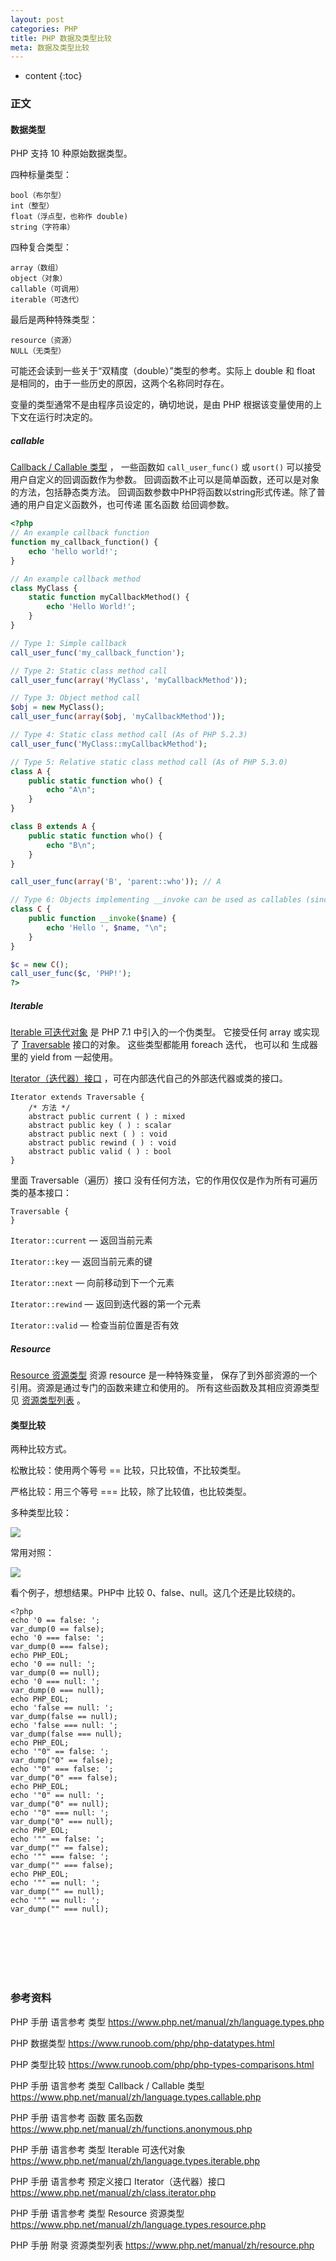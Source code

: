 ```yaml
---
layout: post
categories: PHP
title: PHP 数据及类型比较
meta: 数据及类型比较
---
```

* content
{:toc}

### 正文

#### 数据类型

PHP 支持 10 种原始数据类型。

四种标量类型：

    bool（布尔型）
    int（整型）
    float（浮点型，也称作 double)
    string（字符串）

四种复合类型：

    array（数组）
    object（对象）
    callable（可调用）
    iterable（可迭代）

最后是两种特殊类型：

    resource（资源）
    NULL（无类型）

可能还会读到一些关于“双精度（double）”类型的参考。实际上 double 和 float 是相同的，由于一些历史的原因，这两个名称同时存在。

变量的类型通常不是由程序员设定的，确切地说，是由 PHP 根据该变量使用的上下文在运行时决定的。

##### callable

[Callback / Callable 类型](https://www.php.net/manual/zh/language.types.callable.php) ，
一些函数如 `call_user_func()` 或 `usort()` 可以接受用户自定义的回调函数作为参数。
回调函数不止可以是简单函数，还可以是对象的方法，包括静态类方法。
回调函数参数中PHP将函数以string形式传递。除了普通的用户自定义函数外，也可传递 匿名函数 给回调参数。

```php
<?php 
// An example callback function
function my_callback_function() {
    echo 'hello world!';
}

// An example callback method
class MyClass {
    static function myCallbackMethod() {
        echo 'Hello World!';
    }
}

// Type 1: Simple callback
call_user_func('my_callback_function'); 

// Type 2: Static class method call
call_user_func(array('MyClass', 'myCallbackMethod')); 

// Type 3: Object method call
$obj = new MyClass();
call_user_func(array($obj, 'myCallbackMethod'));

// Type 4: Static class method call (As of PHP 5.2.3)
call_user_func('MyClass::myCallbackMethod');

// Type 5: Relative static class method call (As of PHP 5.3.0)
class A {
    public static function who() {
        echo "A\n";
    }
}

class B extends A {
    public static function who() {
        echo "B\n";
    }
}

call_user_func(array('B', 'parent::who')); // A

// Type 6: Objects implementing __invoke can be used as callables (since PHP 5.3)
class C {
    public function __invoke($name) {
        echo 'Hello ', $name, "\n";
    }
}

$c = new C();
call_user_func($c, 'PHP!');
?>
```

##### Iterable

[Iterable 可迭代对象](https://www.php.net/manual/zh/language.types.iterable.php) 是 PHP 7.1 中引入的一个伪类型。
它接受任何 array 或实现了 [Traversable](https://www.php.net/manual/zh/class.traversable.php) 接口的对象。
这些类型都能用 foreach 迭代， 也可以和 生成器 里的 yield from 一起使用。

[Iterator（迭代器）接口](https://www.php.net/manual/zh/class.iterator.php) ，可在内部迭代自己的外部迭代器或类的接口。
```
Iterator extends Traversable {
    /* 方法 */
    abstract public current ( ) : mixed
    abstract public key ( ) : scalar
    abstract public next ( ) : void
    abstract public rewind ( ) : void
    abstract public valid ( ) : bool
}
```

里面 Traversable（遍历）接口 没有任何方法，它的作用仅仅是作为所有可遍历类的基本接口：
```
Traversable {
}
```

`Iterator::current` — 返回当前元素

`Iterator::key` — 返回当前元素的键

`Iterator::next` — 向前移动到下一个元素

`Iterator::rewind` — 返回到迭代器的第一个元素

`Iterator::valid` — 检查当前位置是否有效

##### Resource

[Resource 资源类型](https://www.php.net/manual/zh/language.types.resource.php) 资源 resource 是一种特殊变量，
保存了到外部资源的一个引用。资源是通过专门的函数来建立和使用的。 
所有这些函数及其相应资源类型见 [资源类型列表](https://www.php.net/manual/zh/resource.php) 。

#### 类型比较

两种比较方式。

松散比较：使用两个等号 == 比较，只比较值，不比较类型。

严格比较：用三个等号 === 比较，除了比较值，也比较类型。

多种类型比较：

![]({{site.baseurl}}/images/20190604/20190604110934.png)

常用对照：

![]({{site.baseurl}}/images/20190604/20190604110936.png)

看个例子，想想结果。PHP中 比较 0、false、null。这几个还是比较绕的。

```
<?php
echo '0 == false: ';
var_dump(0 == false);
echo '0 === false: ';
var_dump(0 === false);
echo PHP_EOL;
echo '0 == null: ';
var_dump(0 == null);
echo '0 === null: ';
var_dump(0 === null);
echo PHP_EOL;
echo 'false == null: ';
var_dump(false == null);
echo 'false === null: ';
var_dump(false === null);
echo PHP_EOL;
echo '"0" == false: ';
var_dump("0" == false);
echo '"0" === false: ';
var_dump("0" === false);
echo PHP_EOL;
echo '"0" == null: ';
var_dump("0" == null);
echo '"0" === null: ';
var_dump("0" === null);
echo PHP_EOL;
echo '"" == false: ';
var_dump("" == false);
echo '"" === false: ';
var_dump("" === false);
echo PHP_EOL;
echo '"" == null: ';
var_dump("" == null);
echo '"" == null: ';
var_dump("" === null);
```

<br/><br/><br/><br/><br/>
### 参考资料

PHP 手册 语言参考 类型 <https://www.php.net/manual/zh/language.types.php>

PHP 数据类型 <https://www.runoob.com/php/php-datatypes.html>

PHP 类型比较 <https://www.runoob.com/php/php-types-comparisons.html>

PHP 手册 语言参考 类型  Callback / Callable 类型 <https://www.php.net/manual/zh/language.types.callable.php>

PHP 手册 语言参考 函数 匿名函数 <https://www.php.net/manual/zh/functions.anonymous.php>

PHP 手册 语言参考 类型 Iterable 可迭代对象 <https://www.php.net/manual/zh/language.types.iterable.php>

PHP 手册 语言参考 预定义接口 Iterator（迭代器）接口 <https://www.php.net/manual/zh/class.iterator.php>

PHP 手册 语言参考 类型 Resource 资源类型 <https://www.php.net/manual/zh/language.types.resource.php>

PHP 手册 附录 资源类型列表 <https://www.php.net/manual/zh/resource.php>
